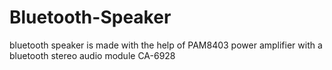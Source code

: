 # Bluetooth-Speaker
bluetooth speaker is made with the help of PAM8403 power amplifier with a bluetooth stereo audio module CA-6928

